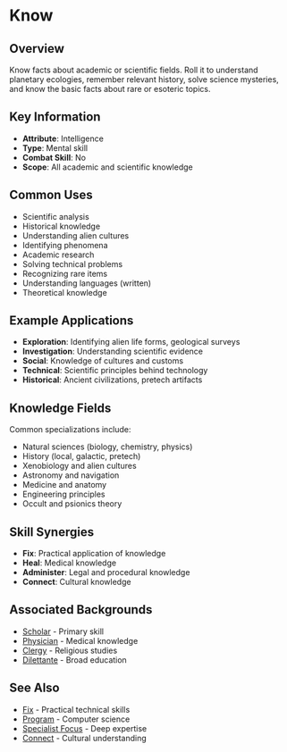 # Know

## Overview
Know facts about academic or scientific fields. Roll it to understand planetary ecologies, remember relevant history, solve science mysteries, and know the basic facts about rare or esoteric topics.

## Key Information
- **Attribute**: Intelligence
- **Type**: Mental skill
- **Combat Skill**: No
- **Scope**: All academic and scientific knowledge

## Common Uses
- Scientific analysis
- Historical knowledge
- Understanding alien cultures
- Identifying phenomena
- Academic research
- Solving technical problems
- Recognizing rare items
- Understanding languages (written)
- Theoretical knowledge

## Example Applications
- **Exploration**: Identifying alien life forms, geological surveys
- **Investigation**: Understanding scientific evidence
- **Social**: Knowledge of cultures and customs
- **Technical**: Scientific principles behind technology
- **Historical**: Ancient civilizations, pretech artifacts

## Knowledge Fields
Common specializations include:
- Natural sciences (biology, chemistry, physics)
- History (local, galactic, pretech)
- Xenobiology and alien cultures
- Astronomy and navigation
- Medicine and anatomy
- Engineering principles
- Occult and psionics theory

## Skill Synergies
- **Fix**: Practical application of knowledge
- **Heal**: Medical knowledge
- **Administer**: Legal and procedural knowledge
- **Connect**: Cultural knowledge

## Associated Backgrounds
- [Scholar](../backgrounds/scholar.md) - Primary skill
- [Physician](../backgrounds/physician.md) - Medical knowledge
- [Clergy](../backgrounds/clergy.md) - Religious studies
- [Dilettante](../backgrounds/dilettante.md) - Broad education

## See Also
- [Fix](fix.md) - Practical technical skills
- [Program](program.md) - Computer science
- [Specialist Focus](../foci/non-combat/specialist.md) - Deep expertise
- [Connect](connect.md) - Cultural understanding